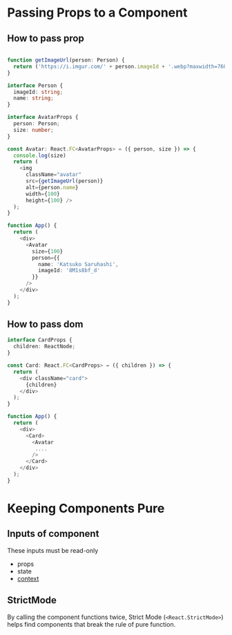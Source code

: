 # Passing Props to a Component

## How to pass prop

```typescript

function getImageUrl(person: Person) {
  return ('https://i.imgur.com/' + person.imageId + '.webp?maxwidth=760&fidelity=grand')
}

interface Person {
  imageId: string;
  name: string;
}

interface AvatarProps {
  person: Person;
  size: number;
}

const Avatar: React.FC<AvatarProps> = ({ person, size }) => {
  console.log(size)
  return (
    <img
      className="avatar"
      src={getImageUrl(person)}
      alt={person.name}
      width={100}
      height={100} />
  );
}

function App() {
  return (
    <div>
      <Avatar
        size={100}
        person={{
          name: 'Katsuko Saruhashi',
          imageId: '8M1s8bf_d'
        }}
      />
    </div>
  );
}
```

## How to pass dom

```typescript
interface CardProps {
  children: ReactNode;
}

const Card: React.FC<CardProps> = ({ children }) => {
  return (
    <div className="card">
      {children}
    </div>
  );
}

function App() {
  return (
    <div>
      <Card>
        <Avatar
         ....
        />
      </Card>
    </div>
  );
}
```

# Keeping Components Pure

## Inputs of component

These inputs must be read-only

- props
- state
- [context](https://react.dev/learn/passing-data-deeply-with-context)

## StrictMode

By calling the component functions twice, Strict Mode (`<React.StrictMode>`) helps find components that break the rule of pure function.

